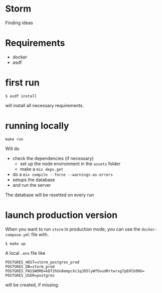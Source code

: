 # Storm

Finding ideas

# Requirements

* docker
* asdf

# first run

```
$ asdf install
```

will install all necessary requirements.

# running locally 

```
make run
```

Will do

* check the dependencies (if necessary)
  * set up the node environment in the `assets` folder
  * make a `mix deps.get`
* do a `mix compile --force --warnings-as-errors`
* setups the database
* and run the server 

The database will be resetted on every run

# launch production version

When you want to run `storm` in production mode, 
you can use the `docker-compose.yml` file with.

```
$ make up
```

A local `.env` file like

```
POSTGRES_HOST=storm_postgres_prod
POSTGRES_DB=storm_prod
POSTGRES_PASSWORD=kDf1hGn8empcXc1qJD5lyWfOvudRrtwrxg7pEHlb99U=
POSTGRES_USER=postgres
```

will be created, if missing.
